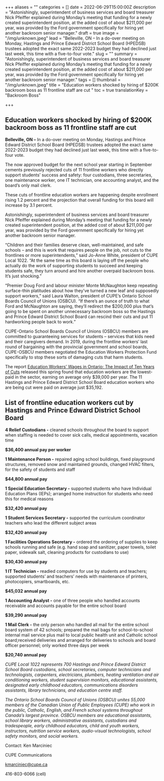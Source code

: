 +++
aliases = ""
categories = []
date = 2022-06-29T15:00:00Z
description = "Astonishingly, superintendent of business services and board treasurer Nick Pfeiffer explained during Monday’s meeting that funding for a newly created superintendent position, at the added cost of about $211,000 per year, was provided by the Ford government specifically for hiring yet another backroom senior manager."
draft = true
image = "/img/unknown.jpeg"
lead = "Belleville, ON – In a do-over meeting on Monday, Hastings and Prince Edward District School Board (HPEDSB) trustees adopted the exact same 2022-2023 budget they had declined just last week, this time with a five-to-four vote."
slug = ""
summary = "Astonishingly, superintendent of business services and board treasurer Nick Pfeiffer explained during Monday’s meeting that funding for a newly created superintendent position, at the added cost of about $211,000 per year, was provided by the Ford government specifically for hiring yet another backroom senior manager."
tags = []
thumbnail = "/img/unknown.jpeg"
title = "Education workers shocked by hiring of $200K backroom boss as 11 frontline staff are cut "
toc = true
translationKey = "Backroom Boss"

+++
## **Education workers shocked by hiring of $200K backroom boss as 11 frontline staff are cut**

**Belleville, ON –** In a do-over meeting on Monday, Hastings and Prince Edward District School Board (HPEDSB) trustees adopted the exact same 2022-2023 budget they had declined just last week, this time with a five-to-four vote.

The now approved budget for the next school year starting in September cements previously rejected cuts of 11 frontline workers who directly support students’ success and safety: four custodians, three secretaries, one maintenance worker, one IT technician, one accounting analyst, and the board’s only mail clerk.

These cuts of frontline education workers are happening despite enrollment rising 1.2 percent and the projection that overall funding for this board will increase by 3.1 percent.

Astonishingly, superintendent of business services and board treasurer Nick Pfeiffer explained during Monday’s meeting that funding for a newly created superintendent position, at the added cost of about $211,000 per year, was provided by the Ford government specifically for hiring yet another backroom senior manager.

“Children and their families deserve clean, well-maintained, and safe schools – and this is work that requires people on the job, not cuts to the frontlines or more superintendents,” said Jo-Anne White, president of CUPE Local 1022. “At the same time as this board is laying off the people who actually do the work of supporting students to succeed and keeping students safe, they turn around and hire another overpaid backroom boss. It’s just shocking.”

“Premier Doug Ford and labour minister Monte McNaughton keep repeating surface-thin platitudes about how they’ve turned a new leaf and supposedly support workers,” said Laura Walton, president of CUPE’s Ontario School Boards Council of Unions (OSBCU). “If there’s an ounce of truth to what Ford and McNaughton are saying, they’ll redirect the $200,000 plus that’s going to be spent on another unnecessary backroom boss so the Hastings and Prince Edward District School Board can rescind their cuts and put 11 hardworking people back to work.”

CUPE-Ontario School Boards Council of Unions (OSBCU) members are committed to guaranteeing services for students – services that kids need and their caregivers demand. In 2019, during the frontline workers’ last round of bargaining with the provincial government and school boards, CUPE-OSBCU members negotiated the Education Workers Protection Fund specifically to stop these sorts of damaging cuts that harm students.

The report [Education Workers’ Wages in Ontario: The Impact of Ten Years of Cuts](https://cupe.ca/edge-thousands-cupe-education-workers-share-stories-living-poverty-wages) released this spring found that education workers are the lowest-paid in the sector, earning on average only $39,000 per year. The 11 Hastings and Prince Edward District School Board education workers who are being cut were paid on average just $35,192.

## **List of frontline education workers cut by Hastings and Prince Edward District School Board**

**4 Relief Custodians -** cleaned schools throughout the board to support when staffing is needed to cover sick calls, medical appointments, vacation time

**$36,400 annual pay per worker**

**1 Maintenance Person -** repaired aging school buildings, fixed playground structures, removed snow and maintained grounds, changed HVAC filters, for the safety of students and staff

**$44,800 annual pay**

**1 Special Education Secretary -** supported students who have Individual Education Plans (IEPs); arranged home instruction for students who need this for medical reasons

**$32,420 annual pay**

**1 Student Services Secretary -** supported the curriculum coordinator teachers who lead the different subject areas

**$32,420 annual pay**

**1 Facilities Operations Secretary -** ordered the ordering of supplies to keep schools running and safe (e.g. hand soap and sanitizer, paper towels, toilet paper, sidewalk salt, cleaning products for custodians to use)

**$30,430 annual pay**

**1 IT Technician -** readied computers for use by students and teachers; supported students’ and teachers’ needs with maintenance of printers, photocopiers, smartboards, etc.

**$45,032 annual pay**

**1 Accounting Analyst -** one of three people who handled accounts receivable and accounts payable for the entire school board

**$39,290 annual pay**

**1 Mail Clerk -** the only person who handled all mail for the entire school board system of 42 schools; prepared the mail bags for school-to-school internal mail service plus mail to local public health unit and Catholic school board;received deliveries and arranged for deliveries to schools and board officer personnel; only worked three days per week

**$20,740 annual pay**

_CUPE Local 1022 represents 700 Hastings and Prince Edward District School Board custodians, school secretaries, computer technicians and technologists, carpenters, electricians, plumbers, heating ventilation and air conditioning workers, student supervision monitors, educational assistants, designated early childhood educators, communications disorders assistants, library technicians, and education centre staff._

_The Ontario School Boards Council of Unions (OSBCU) unites 55,000 members of the Canadian Union of Public Employees (CUPE) who work in the public, Catholic, English, and French school systems throughout Canada’s largest province. OSBCU members are educational assistants, school library workers, administrative assistants, custodians and tradespeople, early childhood educators, child and youth workers, instructors, nutrition service workers,_ _audio-visual technologists, school safety monitors, and social workers._

Contact: Ken Marciniec

CUPE Communications

kmarciniec@cupe.ca

416-803-6066 (cell)